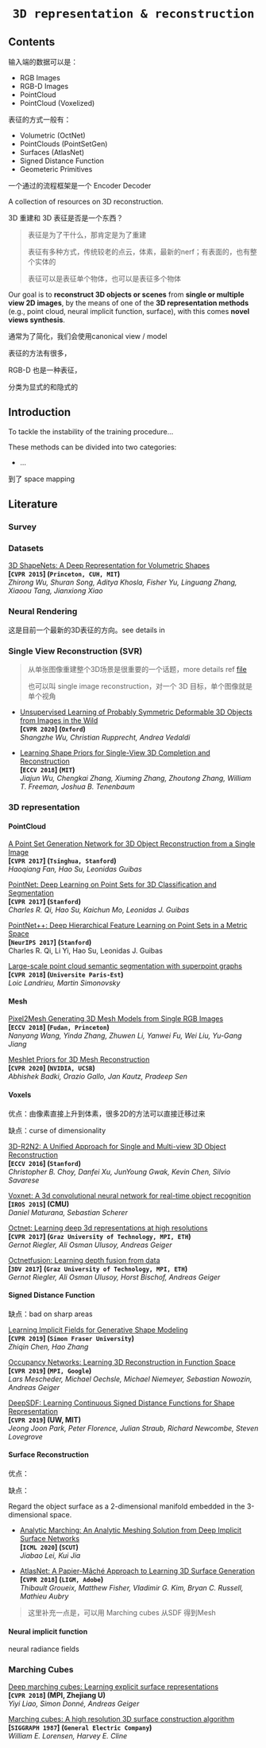 # <p align=center>`3D representation & reconstruction` </p>

## Contents



输入端的数据可以是：

- RGB Images
- RGB-D Images
- PointCloud
- PointCloud (Voxelized)



表征的方式一般有：

- Volumetric (OctNet)
- PointClouds (PointSetGen)
- Surfaces (AtlasNet)
- Signed Distance Function
- Geometeric Primitives



一个通过的流程框架是一个 Encoder Decoder



A collection of resources on 3D reconstruction.

3D 重建和 3D 表征是否是一个东西？

> 表征是为了干什么，那肯定是为了重建
>
> 表征有多种方式，传统较老的点云，体素，最新的nerf；有表面的，也有整个实体的
>
> 表征可以是表征单个物体，也可以是表征多个物体



Our goal is to **reconstruct 3D objects or scenes** from **single or multiple view 2D images**, by the means of one of the **3D representation methods** (e.g., point cloud, neural implicit function, surface),  with this comes **novel views synthesis**.





通常为了简化，我们会使用canonical view / model



表征的方法有很多，

RGB-D 也是一种表征，



分类为显式的和隐式的



## Introduction

To tackle the instability of the training procedure...



These methods can be divided into two categories:

- ...



到了 space mapping



## Literature



### Survey



### Datasets

[3D ShapeNets: A Deep Representation for Volumetric Shapes](https://arxiv.org/pdf/1406.5670.pdf)  
**[`CVPR 2015`] (`Princeton, CUH, MIT`)**  
*Zhirong Wu, Shuran Song, Aditya Khosla, Fisher Yu, Linguang Zhang, Xiaoou Tang, Jianxiong Xiao*



### Neural Rendering

这是目前一个最新的3D表征的方向。see details in 




### Single View Reconstruction (SVR)

> 从单张图像重建整个3D场景是很重要的一个话题，more details ref [file](./Single-View-Reconstruction)
>
> 也可以叫 single image reconstruction，对一个 3D 目标，单个图像就是单个视角

- [Unsupervised Learning of Probably Symmetric Deformable 3D Objects from Images in the Wild](https://arxiv.org/pdf/1911.11130.pdf)  
  **[`CVPR 2020`]  (`Oxford`)**  
  *Shangzhe Wu, Christian Rupprecht, Andrea Vedaldi*

- [Learning Shape Priors for Single-View 3D Completion and Reconstruction](https://arxiv.org/pdf/1809.05068.pdf)  
  **[`ECCV 2018`] (`MIT`)**  
  *Jiajun Wu, Chengkai Zhang, Xiuming Zhang, Zhoutong Zhang, William T. Freeman, Joshua B. Tenenbaum*





### 3D representation



#### PointCloud

[A Point Set Generation Network for 3D Object Reconstruction from a Single Image](https://arxiv.org/pdf/1612.00603.pdf)  
**[`CVPR 2017`] (`Tsinghua, Stanford`)**  
*Haoqiang Fan, Hao Su, Leonidas Guibas*

[PointNet: Deep Learning on Point Sets for 3D Classification and Segmentation](https://arxiv.org/pdf/1612.00593.pdf)  
**[`CVPR 2017`] (`Stanford`)**  
*Charles R. Qi, Hao Su, Kaichun Mo, Leonidas J. Guibas*

[PointNet++: Deep Hierarchical Feature Learning on Point Sets in a Metric Space](https://arxiv.org/pdf/1706.02413.pdf)  
**[`NeurIPS 2017`] (`Stanford`)**  
Charles R. Qi, Li Yi, Hao Su, Leonidas J. Guibas

[Large-scale point cloud semantic segmentation with superpoint graphs](https://arxiv.org/pdf/1711.09869.pdf)  
**[`CVPR 2018`] (`Universite Paris-Est`)**  
*Loic Landrieu, Martin Simonovsky*



#### Mesh

[Pixel2Mesh Generating 3D Mesh Models from Single RGB Images](https://arxiv.org/pdf/1804.01654.pdf)  
**[`ECCV 2018`] (`Fudan, Princeton`)**  
*Nanyang Wang, Yinda Zhang, Zhuwen Li, Yanwei Fu, Wei Liu, Yu-Gang Jiang*

[Meshlet Priors for 3D Mesh Reconstruction](https://arxiv.org/pdf/2001.01744.pdf)  
**[`CVPR 2020`] (`NVIDIA, UCSB`)**  
*Abhishek Badki, Orazio Gallo, Jan Kautz, Pradeep Sen*



#### Voxels

优点：由像素直接上升到体素，很多2D的方法可以直接迁移过来

缺点：curse of dimensionality

[3D-R2N2: A Unified Approach for Single and Multi-view 3D Object Reconstruction](https://arxiv.org/pdf/1604.00449.pdf)  
**[`ECCV 2016`] (`Stanford`)**  
*Christopher B. Choy, Danfei Xu, JunYoung Gwak, Kevin Chen, Silvio Savarese*

[Voxnet: A 3d convolutional neural network for real-time object recognition](https://www.ri.cmu.edu/pub_files/2015/9/voxnet_maturana_scherer_iros15.pdf)  
**[`IROS 2015`] (CMU)**  
*Daniel Maturana, Sebastian Scherer*

[Octnet: Learning deep 3d representations at high resolutions](https://arxiv.org/pdf/1611.05009.pdf)  
**[`CVPR 2017`] (`Graz University of Technology, MPI, ETH`)**  
*Gernot Riegler, Ali Osman Ulusoy, Andreas Geiger*

[Octnetfusion: Learning depth fusion from data](https://arxiv.org/pdf/1704.01047.pdf)  
**[`3DV 2017`] (`Graz University of Technology, MPI, ETH`)**  
*Gernot Riegler, Ali Osman Ulusoy, Horst Bischof, Andreas Geiger*



#### Signed Distance Function

缺点：bad on sharp areas

<span id="IM-NET"></span>
[Learning Implicit Fields for Generative Shape Modeling](https://arxiv.org/pdf/1812.02822.pdf)  
**[`CVPR 2019`] (`Simon Fraser University`)**  
*Zhiqin Chen, Hao Zhang*

[Occupancy Networks: Learning 3D Reconstruction in Function Space](https://arxiv.org/pdf/1812.03828.pdf)  
**[`CVPR 2019`] (`MPI, Google`)**  
*Lars Mescheder, Michael Oechsle, Michael Niemeyer, Sebastian Nowozin, Andreas Geiger*

[DeepSDF: Learning Continuous Signed Distance Functions for Shape Representation](https://arxiv.org/pdf/1901.05103.pdf)  
**[`CVPR 2019`] (UW, MIT)**  
*Jeong Joon Park, Peter Florence, Julian Straub, Richard Newcombe, Steven Lovegrove*



#### Surface Reconstruction

优点：

缺点：

Regard the object surface as a 2-dimensional manifold embedded in the 3-dimensional space.

- [Analytic Marching: An Analytic Meshing Solution from Deep Implicit Surface Networks]()  
  **[`ICML 2020`] (`SCUT`)**  
  *Jiabao Lei, Kui Jia*

- [AtlasNet: A Papier-Mâché Approach to Learning 3D Surface Generation](https://arxiv.org/pdf/1802.05384.pdf)  
  **[`CVPR 2018`] (`LIGM, Adobe`)**  
  *Thibault Groueix, Matthew Fisher, Vladimir G. Kim, Bryan C. Russell, Mathieu Aubry*



> 这里补充一点是，可以用 Marching cubes 从SDF 得到Mesh

#### Neural implicit function

neural radiance fields



### Marching Cubes

[Deep marching cubes: Learning explicit surface representations](http://www.cvlibs.net/publications/Liao2018CVPR.pdf)  
**[`CVPR 2018`] (MPI, Zhejiang U)**  
*Yiyi Liao, Simon Donné, Andreas Geiger*

[Marching cubes: A high resolution 3D surface construction algorithm](https://people.eecs.berkeley.edu/~jrs/meshpapers/LorensenCline.pdf)  
**[`SIGGRAPH 1987`] (`General Electric Company`)**  
*William E. Lorensen, Harvey E. Cline*







